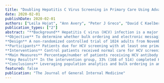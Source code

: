 ```yaml
---
title: "Doubling Hepatitis C Virus Screening in Primary Care Using Advanced Electronic Health Record Tools-A Non-Randomized Controlled Trial"
date: 2020-02-01
publishDate: 2020-02-01
authors: ["Leila Hojat", "Ann Avery", "Peter J Greco", "David C Kaelber"]
publication_types: ["2"]
abstract: "**Background** Hepatitis C virus (HCV) infection is a major public health burden, affecting over 4 million people. The Centers for Disease Control and Prevention and the US Preventive Services Task Force guidelines recommend screening everyone born between 1945 and 1965, but screening rates remain low.
**Objective** To determine whether bulk ordering and electronic messaging to patients improves guideline-based HCV screening rates.
**Design** A non-randomized controlled trial of 1024 adults from November 2016 to March 2017.
**Participants** Patients due for HCV screening with at least one primary care office visit in one of three primary care clinics and enrolled in the healthcare system's tethered personal health record (tPHR).
**Interventions** Control patients received normal care for HCV screening, consisting of passive HCV reminders to providers during face-to-face visits and passive HCV screening notification through the patient's tPHR. Intervention patients received normal care and also had HCV antibody tests ordered for them and customized messages sent through their tPHR inviting them to go directly to the lab for HCV screening over a 12-week period.
**Main Measures** Percentage/number of patients receiving HCV antibody tests during the intervention period. Percentage/number of intervention group patients receiving HCV screening with other blood work.
**Key Results** In the intervention group, 33% (168 of 514) completed HCV testing, compared with 19% (97 of 510) of controls (OR 1.7, 95% CI 1.2-2.1). Bulk lab ordering appeared to have a large impact while bulk messaging appeared to have a less significant role.
**Conclusions** Leveraging population analytics and bulk ordering in an electronic health record with bulk messaging to a tPHR directly engages patients in blood screening tests and can significantly improve completion. This methodology has a broad range of applications including many recommended screening or disease-specific testing. This bulk ordering and direct-to-patient messaging approach improves patient screening while decreasing provider/staff work."
featured: false 
publication: "The Journal of General Internal Medicine"
---
```

